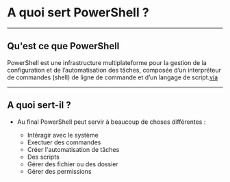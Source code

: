 # A quoi sert PowerShell ? 
****

## Qu'est ce que PowerShell

PowerShell est une infrastructure multiplateforme pour la gestion de la configuration et de l’automatisation des tâches, composée d’un interpréteur de commandes (shell) de ligne de commande et d’un langage de script.[via](https://docs.microsoft.com/fr-fr/powershell/scripting/overview?view=powershell-7.1#:~:text=PowerShell%20est%20une%20infrastructure%20multiplateforme,d'un%20langage%20de%20script.)

*** 

## A quoi sert-il ? 

- Au final PowerShell peut servir à beaucoup de choses différentes : 

    - Intéragir avec le système
    - Exectuer des commandes
    - Créer l'automatisation de tâches
    - Des scripts
    - Gérer des fichier ou des dossier
    - Gérer des permissions
   